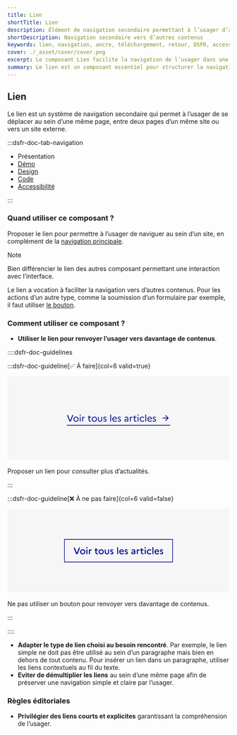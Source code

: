 ```yaml
---
title: Lien
shortTitle: Lien
description: Élément de navigation secondaire permettant à l’usager d’accéder à un autre contenu, sur la même page ou sur une autre page, interne ou externe.
shortDescription: Navigation secondaire vers d’autres contenus
keywords: lien, navigation, ancre, téléchargement, retour, DSFR, accessibilité
cover: ./_asset/cover/cover.png
excerpt: Le composant Lien facilite la navigation de l’usager dans une même page, vers une autre page du site ou vers un site tiers, en complément de la navigation principale.
summary: Le lien est un composant essentiel pour structurer la navigation au sein des interfaces numériques. Il se décline en différentes formes selon son usage - dans un texte, hors contenu, vers une page externe ou pour un téléchargement. Non personnalisable, il suit des règles d’usage strictes afin de préserver la lisibilité, l’accessibilité et l’uniformité graphique. Son usage s’inscrit dans une hiérarchie d’interaction bien définie, distincte de celle du bouton.
---
```


## Lien

Le lien est un système de navigation secondaire qui permet à l’usager de se déplacer au sein d’une même page, entre deux pages d’un même site ou vers un site externe.

:::dsfr-doc-tab-navigation

- Présentation
- [Démo](./demo/index.md)
- [Design](./design/index.md)
- [Code](./code/index.md)
- [Accessibilité](./accessibility/index.md)

:::

### Quand utiliser ce composant ?

Proposer le lien pour permettre à l’usager de naviguer au sein d’un site, en complément de la [navigation principale](../../../navigation/_part/doc/index.md).

> [!NOTE]
> Bien différencier le lien des autres composant permettant une interaction avec l’interface.

Le lien a vocation à faciliter la navigation vers d’autres contenus. Pour les actions d’un autre type, comme la soumission d’un formulaire par exemple, il faut utiliser [le bouton](../../../button/_part/doc/index.md).

### Comment utiliser ce composant ?

- **Utiliser le lien pour renvoyer l’usager vers davantage de contenus**.

::::dsfr-doc-guidelines

:::dsfr-doc-guideline[✅ À faire]{col=6 valid=true}

![À faire](./_asset/use/do-1.png)

Proposer un lien pour consulter plus d’actualités.

:::

:::dsfr-doc-guideline[❌ À ne pas faire]{col=6 valid=false}

![À ne pas faire](./_asset/use/dont-1.png)

Ne pas utiliser un bouton pour renvoyer vers davantage de contenus.

:::

::::

- **Adapter le type de lien choisi au besoin rencontré**. Par exemple, le lien simple ne doit pas être utilisé au sein d’un paragraphe mais bien en dehors de tout contenu. Pour insérer un lien dans un paragraphe, utiliser les liens contextuels au fil du texte.
- **Eviter de démultiplier les liens** au sein d’une même page afin de préserver une navigation simple et claire par l’usager.

### Règles éditoriales

- **Privilégier des liens courts et explicites** garantissant la compréhension de l’usager.